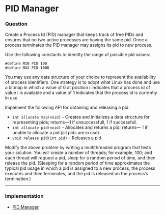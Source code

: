 # PID Manager

### Question

Create a Process Id (PID) manager that keeps track of free PIDs and ensures that no two active processes are having the same pid.
Once a process terminates the PID manager may assigns its pid to new process.


Use the following constants to identify the range of possible pid values:

```
#define MIN PID 100
#define MAX PID 1000
```

You may use any data structure of your choice to represent the availability of process identifiers. 
One strategy is to adopt what Linux has done and use a bitmap in which a value of 0 at position i indicates that a process id of value i is available and a value of 1 indicates that the process id is currently in use.


Implement the following API for obtaining and releasing a pid:

 - ` int allocate map(void) ` - Creates and initializes a data structure for representing pids; returns—1 if unsuccessfull, 1 if successfull.
 - ` int allocate pid(void) ` - Allocates and returns a pid; returns— 1 if unable to allocate a pid (all pids are in use).
 - ` void release pid(int pid) ` - Releases a pid.


Modify the above problem by writing a multithreaded program that tests your solution. 
You will create a number of threads; for example, 100; and each thread will request a pid, sleep for a random period of time, and then release the pid. (Sleeping for a random period of time approximates the typical pid usage in which a pid is assigned to a new process, the process executes and then terminates, and the pid is released on the process’s termination.)

---

### Implementation

 - [PID Manager](./pid_manager.c)
